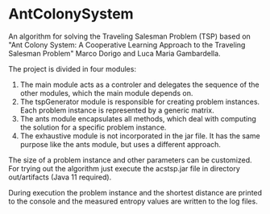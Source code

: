 # AntColonySystem

An algorithm for solving the Traveling Salesman Problem (TSP) based on 
"Ant Colony System: A Cooperative Learning Approach to the Traveling Salesman Problem"
Marco Dorigo and Luca Maria Gambardella.

The project is divided in four modules:
1. The main module acts as a controler and delegates the sequence
of the other modules, which the main module depends on.
2. The tspGenerator module is responsible for creating problem instances.
Each problem instance is represented by a generic matrix.
3. The ants module encapsulates all methods, which deal with computing
the solution for a specific problem instance.
4. The exhaustive module is not incorporated in the jar file. It has the same
purpose like the ants module, but uses a different approach.

The size of a problem instance and other parameters can be customized.
For trying out the algorithm just execute the acstsp.jar file
in directory out/artifacts (Java 11 required).

During execution the problem instance and the shortest distance are printed
to the console and the measured entropy values are written to the log files.
